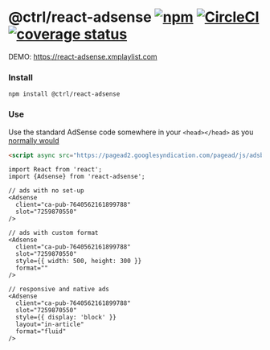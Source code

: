 # @ctrl/react-adsense [![npm](https://badgen.net/npm/v/@ctrl/react-adsense)](https://www.npmjs.com/package/@ctrl/react-adsense) [![CircleCI](https://badgen.net/github/status/typectrl/react-adsense)](https://circleci.com/gh/TypeCtrl/react-adsense) [![coverage status](https://badgen.net/codecov/c/github/typectrl/react-adsense)](https://codecov.io/gh/typectrl/react-adsense)

DEMO: https://react-adsense.xmplaylist.com

### Install

```console
npm install @ctrl/react-adsense
```

### Use

Use the standard AdSense code somewhere in your `<head></head>` as you [normally would](https://support.google.com/adsense/answer/7477845)

```html
<script async src="https://pagead2.googlesyndication.com/pagead/js/adsbygoogle.js"></script>
```

```tsx
import React from 'react';
import {Adsense} from 'react-adsense';

// ads with no set-up
<Adsense
  client="ca-pub-7640562161899788"
  slot="7259870550"
/>

// ads with custom format
<Adsense
  client="ca-pub-7640562161899788"
  slot="7259870550"
  style={{ width: 500, height: 300 }}
  format=""
/>

// responsive and native ads
<Adsense
  client="ca-pub-7640562161899788"
  slot="7259870550"
  style={{ display: 'block' }}
  layout="in-article"
  format="fluid"
/>
```
